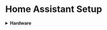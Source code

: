 # Home Assistant Setup

<details>
<summary>
<b>Hardware</b>
</summary>
<a href="https://www.intel.com/content/www/us/en/products/boards-kits/nuc/kits/nuc7i5bnh.html</a>
</details>
